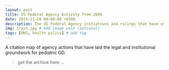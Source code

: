 ```yaml
---
layout: post
title: US Federal Agency Activity from 2008
date: 2019-11-20 00:00:00 +0300
description: The US Federal Agency initiatives and rulings that have established pediatric GD as a public interest
img: train.jpg # Add image post (optional)
tags: [HHS, health policy] # add tag
---
```


A citation map of agency actions that have laid the legal and institutional groundwork for pediatric GD.

> get the archive here ...
